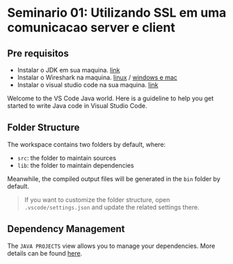 # Seminario 01: Utilizando SSL em uma comunicacao server e client

## Pre requisitos
- Instalar o JDK em sua maquina. [link](https://aws.amazon.com/pt/corretto/)
- Instalar o Wireshark na maquina. [linux](https://www.edivaldobrito.com.br/wireshark-2-0-no-ubuntu-15-10/) / [windows e mac](https://www.wireshark.org/download.html)
- Instalar o visual studio code na sua maquina. [link](https://code.visualstudio.com/)

Welcome to the VS Code Java world. Here is a guideline to help you get started to write Java code in Visual Studio Code.

## Folder Structure

The workspace contains two folders by default, where:

- `src`: the folder to maintain sources
- `lib`: the folder to maintain dependencies

Meanwhile, the compiled output files will be generated in the `bin` folder by default.

> If you want to customize the folder structure, open `.vscode/settings.json` and update the related settings there.

## Dependency Management

The `JAVA PROJECTS` view allows you to manage your dependencies. More details can be found [here](https://github.com/microsoft/vscode-java-dependency#manage-dependencies).
